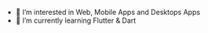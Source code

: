 
- 👀 I’m interested in Web, Mobile Apps and Desktops Apps
- 🌱 I’m currently learning Flutter & Dart


<!---
gbbest15/gbbest15 is a ✨ special ✨ repository because its `README.md` (this file) appears on your GitHub profile.
You can click the Preview link to take a look at your changes.
--->
